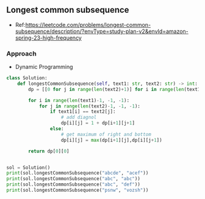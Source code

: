 
## Longest common subsequence
- Ref:https://leetcode.com/problems/longest-common-subsequence/description/?envType=study-plan-v2&envId=amazon-spring-23-high-frequency


### Approach
- Dynamic Programming

```py
class Solution:
    def longestCommonSubsequence(self, text1: str, text2: str) -> int:
        dp = [[0 for j in range(len(text2)+1)] for i in range(len(text1)+1)]

        for i in range(len(text1)-1, -1, -1):
            for j in range(len(text2)-1, -1, -1):
                if text1[i] == text2[j]:
                    # add diagnol
                    dp[i][j] = 1 + dp[i+1][j+1]
                else:
                    # get maximum of right and bottom
                    dp[i][j] = max(dp[i+1][j],dp[i][j+1])

        return dp[0][0]


sol = Solution()
print(sol.longestCommonSubsequence("abcde", "acef"))
print(sol.longestCommonSubsequence("abc", "abc"))
print(sol.longestCommonSubsequence("abc", "def"))
print(sol.longestCommonSubsequence("psnw", "vozsh"))
```